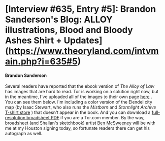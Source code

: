 # [Interview #635, Entry #5]: Brandon Sanderson's Blog: ALLOY illustrations, Blood and Bloody Ashes Shirt + Updates](https://www.theoryland.com/intvmain.php?i=635#5)

#### Brandon Sanderson

Several readers have reported that the ebook version of
*The Alloy of Law*
has images that are hard to read. Tor is working on a solution right now, but in the meantime, I've uploaded all of the images to their own page
[here](http://brandonsanderson.com/book/The-Alloy-of-Law/page/66/The-Alloy-of-Law-Interior-Illustrations)
. You can see them below. I'm including a color version of the Elendel city map (by Isaac Stewart, who also runs the
*Mistborn*
and
*Stormlight Archive*
[T-shirt store](http://store.inkwing.com/)
) that doesn't appear in the book. And you can download a
[full-resolution broadsheet PDF](http://www.tor.com/blogs/2011/07/mistborn-fans-dont-forget-to-pick-up-todays-edition-of-the-elendel-daily)
if you are a Tor.com member. By the way, broadsheet (and Shallan's sketchbook) artist
[Ben McSweeney](http://inkthinker.net/)
will be with me at my Houston signing today, so fortunate readers there can get his autograph as well.

